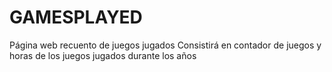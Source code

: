 # GAMESPLAYED
 Página web recuento de juegos jugados
 Consistirá en contador de juegos y horas de los juegos jugados durante los años
 
